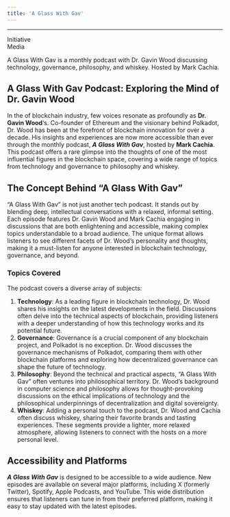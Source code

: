 ```yaml
---
title: 'A Glass With Gav'
---
```

---
Initiative  
 Media  

A Glass With Gav is a monthly podcast with Dr. Gavin Wood discussing technology, governance, philosophy, and whiskey. Hosted by Mark Cachia.

A Glass With Gav Podcast: Exploring the Mind of Dr. Gavin Wood
--------------------------------------------------------------

In the of blockchain industry, few voices resonate as profoundly as **Dr. Gavin Wood**‘s. Co-founder of Ethereum and the visionary behind Polkadot, Dr. Wood has been at the forefront of blockchain innovation for over a decade. His insights and experiences are now more accessible than ever through the monthly podcast, ***A Glass With Gav***, hosted by **Mark Cachia**. This podcast offers a rare glimpse into the thoughts of one of the most influential figures in the blockchain space, covering a wide range of topics from technology and governance to philosophy and whiskey.

The Concept Behind “A Glass With Gav”
-------------------------------------

“A Glass With Gav” is not just another tech podcast. It stands out by blending deep, intellectual conversations with a relaxed, informal setting. Each episode features Dr. Gavin Wood and Mark Cachia engaging in discussions that are both enlightening and accessible, making complex topics understandable to a broad audience. The unique format allows listeners to see different facets of Dr. Wood’s personality and thoughts, making it a must-listen for anyone interested in blockchain technology, governance, and beyond.

### Topics Covered

The podcast covers a diverse array of subjects:

1. **Technology**: As a leading figure in blockchain technology, Dr. Wood shares his insights on the latest developments in the field. Discussions often delve into the technical aspects of blockchain, providing listeners with a deeper understanding of how this technology works and its potential future.
2. **Governance**: Governance is a crucial component of any blockchain project, and Polkadot is no exception. Dr. Wood discusses the governance mechanisms of Polkadot, comparing them with other blockchain platforms and exploring how decentralized governance can shape the future of technology.
3. **Philosophy**: Beyond the technical and practical aspects, “A Glass With Gav” often ventures into philosophical territory. Dr. Wood’s background in computer science and philosophy allows for thought-provoking discussions on the ethical implications of technology and the philosophical underpinnings of decentralization and digital sovereignty.
4. **Whiskey**: Adding a personal touch to the podcast, Dr. Wood and Cachia often discuss whiskey, sharing their favorite brands and tasting experiences. These segments provide a lighter, more relaxed atmosphere, allowing listeners to connect with the hosts on a more personal level.

Accessibility and Platforms
---------------------------

***A Glass With Gav*** is designed to be accessible to a wide audience. New episodes are available on several major platforms, including X (formerly Twitter), Spotify, Apple Podcasts, and YouTube. This wide distribution ensures that listeners can tune in from their preferred platform, making it easy to stay updated with the latest episodes.

